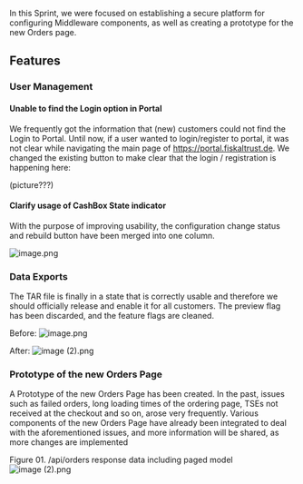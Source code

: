 In this Sprint, we were focused on establishing a secure platform for configuring Middleware components, as well as creating a prototype for the new Orders page.

## Features

### User Management

#### Unable to find the Login option in Portal

We frequently got the information that (new) customers could not find the Login to Portal. Until now, if a user wanted to login/register to portal, it was not clear while navigating the main page of https://portal.fiskaltrust.de. We changed the existing  button to make clear that the login / registration is happening here:  
 
(picture???)

#### Clarify usage of CashBox State indicator  

With the purpose of improving usability, the configuration change status and rebuild button have been merged into one column.

![image.png](https://fiskaltrust.visualstudio.com/6902c73f-5b4e-498b-8f0e-a130ceee1cc8/_apis/git/repositories/97165144-8048-4407-905f-c23eaee320b8/pullRequests/3284/attachments/image.png) 

### Data Exports

The TAR file is finally in a state that is correctly usable and therefore we should officially release and enable it for all customers.  The preview flag has been discarded, and the feature flags are cleaned.

Before:
![image.png](https://dev.azure.com/fiskaltrust/6902c73f-5b4e-498b-8f0e-a130ceee1cc8/_apis/git/repositories/97165144-8048-4407-905f-c23eaee320b8/pullRequests/3273/attachments/image.png) 

After:
![image (2).png](https://dev.azure.com/fiskaltrust/6902c73f-5b4e-498b-8f0e-a130ceee1cc8/_apis/git/repositories/97165144-8048-4407-905f-c23eaee320b8/pullRequests/3273/attachments/image%20%282%29.png) 


### Prototype of the new Orders Page

A Prototype of the new Orders Page has been created. In the past, issues such as failed orders, long loading times of the ordering page, TSEs not received at the checkout and so on, arose very frequently.  Various components of the new Orders Page have already been integrated to deal with the aforementioned issues, and more information will be shared, as more changes are implemented



Figure 01. /api/orders response data including paged model
![image (2).png](https://fiskaltrust.visualstudio.com/6902c73f-5b4e-498b-8f0e-a130ceee1cc8/_apis/git/repositories/97165144-8048-4407-905f-c23eaee320b8/pullRequests/3283/attachments/image%20%282%29.png) 


